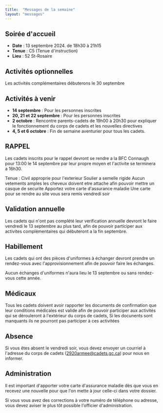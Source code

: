 ```yaml
---
title:  "Messages de la semaine"
layout: "messages"
---
```

 
## Soirée d'accueil  

- **Date** : 13 septembre 2024. de 18h30 à 21h15
- **Tenue** : C5 (Tenue d'instruction)
- **Lieu** : 52 St-Rosaire
 

## Activités optionnelles

Les activités complémentaires débuterons le 30 septembre 

## Activités à venir

- **14 septembre** : Pour les personnes inscrites 
- **20, 21 et 22 septembre** : Pour les personnes inscrites
- **2 octobre** : Rencontre parents-cadets de 19h00 à 20h30 pour expliquer le fonctionnement du corps de cadets et les nouvelles directives
- **4, 5 et 6 octobre** : Fin de semaine aventurier pour tous les cadets. 

## RAPPEL

Les cadets inscrits pour le rappel devront se rendre a la BFC Connaugh pour 13:00 le 14 septembre par leur propre moyen et l'activite se terminera a 16h30.

Tenue : Civil approprie pour l'exterieur
Soulier a semelle rigide
Aucun vetements amples
les cheveux doivent etre attache afin pouvoir mettre un casque de securite
Apportez votre carte d'assurance maladie
Une carte pour se rendre au site vous sera remis vendredi soir

## Validation annuelle

Les cadets qui n'ont pas complété leur verification annuelle devront le faire vendredi le 13 septembre au plus tard, afin de pouvoir participer aux activites complémentaires qui débuteront a la fin septembre.

## Habillement

Les cadets qui ont des pièces d'uniformes à échanger devront prendre un rendez-vous avec l'approvisionnement afin de pouvoir faire les échanges.

Aucun échanges d'uniformes n'aura lieu le 13 septembre ou sans rendez-vous cette année.

## Médicaux

Tous les cadets doivent avoir rapporter les documents de confirmation que leur conditions médicales est valide afin de pouvoir participer aux activités qui se dérouleront à l'extérieur du corps de cadets, Si les docunents sont manquants ils ne pourront pas participer à ces activitées

## Absence

Si vous êtes absent le vendredi soir, vous devez envoyer un courriel à l'adresse du corps de cadets (<2920armee@cadets.gc.ca>) pour nous en informer.

## Administration

Il est important d'apporter votre carte d'assurance maladie dès que vous en recevez une nouvelle pour que l'on mette à jour celle-ci dans votre dossier.

Si vous vous avez des corrections à votre numéro de téléphone ou adresse, vous devez aviser le plus tôt possible l'officier d'administration. 

